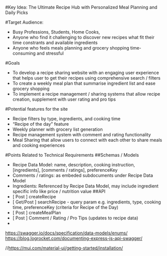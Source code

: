 #Key Idea: The Ultimate Recipe Hub with Personalized Meal Planning and Daily Picks

#Target Audience:   
- Busy Professions, Students, Home Cooks, 
- Anyone who find it challenging to discover new recipes what fit their time constrants and available ingredients
- Anyone who feels meals planning and grocery shopping time-consuming and stressful

#Goals
- To develop a recipe sharing website with an engaging user experience that helps user to get their recipes using comprehensive search / filters
- To create a weekly meal plan that summarise ingredient list and ease grocery shopping
- To implement a recipe management / sharing systems that allow recipe creation, supplement with user rating and pro tips

#Potential features for the site
- Recipe filters by type, ingredients, and cooking time
- “Recipe of the day” feature
- Weekly planner with grocery list generation
- Recipe management system with comment and rating functionality
- Meal Sharing that allow users to connect with each other to share meals and cooking experiences

#Points Related to Technical Requirements
##Schemas / Models
- Recipe Data Model: name, description, cooking instruction, [ingredients], [comments / ratings], preferenceKey
- Comments / ratings: as embeded subdocuments under Recipe Data Model
- Ingredients: Referenced by Recipe Data Model, may include ingredient specific info like price / nutrition value
##API
- [ Post ] createRecipe
- [ Get/Post ] searchRecipe - query param e.g. ingredients, type, cooking time, preferenceKey (criteria for Recipe of the Day)
- [ Post ] createMealPlan
- [ Post ] Comment / Rating / Pro Tips (updates to recipe data)
- 


https://swagger.io/docs/specification/data-models/enums/
https://blog.logrocket.com/documenting-express-js-api-swagger/

//https://mui.com/material-ui/getting-started/installation/